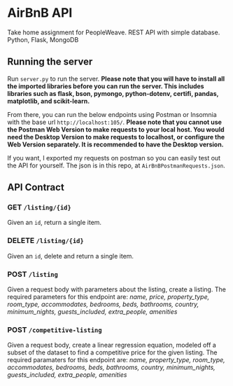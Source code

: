 # AirBnB API

Take home assignment for PeopleWeave. REST API with simple database. Python, Flask, MongoDB

## Running the server

Run `server.py` to run the server. **Please note that you will have to install all the imported libraries before you can run the server. This includes libraries such as flask, bson, pymongo, python-dotenv, certifi, pandas, matplotlib, and scikit-learn.**

From there, you can run the below endpoints using Postman or Insomnia with the base url `http://localhost:105/`. **Please note that you cannot use the Postman Web Version to make requests to your local host. You would need the Desktop Version to make requests to localhost, or configure the Web Version separately. It is recommended to have the Desktop version.**

If you want, I exported my requests on postman so you can easily test out the API for yourself. The json is in this repo, at `AirBnBPostmanRequests.json`.

## API Contract

### **GET** `/listing/{id}`

Given an `id`, return a single item.

### **DELETE** `/listing/{id}`

Given an `id`, delete and return a single item.

### **POST** `/listing`

Given a request body with parameters about the listing, create a listing. The required parameters for this endpoint are: _name, price, property_type, room_type, accommodates, bedrooms, beds, bathrooms, country, minimum_nights, guests_included, extra_people, amenities_

### **POST** `/competitive-listing`

Given a request body, create a linear regression equation, modeled off a subset of the dataset to find a competitive price for the given listing. The required paramaters for this endpoint are: _name, property_type, room_type, accommodates, bedrooms, beds, bathrooms, country, minimum_nights, guests_included, extra_people, amenities_
